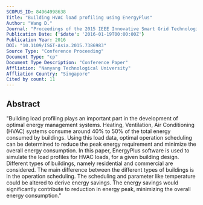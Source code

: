 ```yaml
---
SCOPUS_ID: 84964998638
Title: "Building HVAC load profiling using EnergyPlus"
Author: "Wang D."
Journal: "Proceedings of the 2015 IEEE Innovative Smart Grid Technologies - Asia, ISGT ASIA 2015"
Publication Date: {'$date': '2016-01-19T00:00:00Z'}
Publication Year: 2016
DOI: "10.1109/ISGT-Asia.2015.7386983"
Source Type: "Conference Proceeding"
Document Type: "cp"
Document Type Description: "Conference Paper"
Affliation: "Nanyang Technological University"
Affliation Country: "Singapore"
Cited by count: 11
---
```


## Abstract
"Building load profiling plays an important part in the development of optimal energy management systems. Heating, Ventilation, Air Conditioning (HVAC) systems consume around 40% to 50% of the total energy consumed by buildings. Using this load data, optimal operation scheduling can be determined to reduce the peak energy requirement and minimize the overall energy consumption. In this paper, EnergyPlus software is used to simulate the load profiles for HVAC loads, for a given building design. Different types of buildings, namely residential and commercial are considered. The main difference between the different types of buildings is in the operation scheduling. The scheduling and parameter like temperature could be altered to derive energy savings. The energy savings would significantly contribute to reduction in energy peak, minimizing the overall energy consumption."

